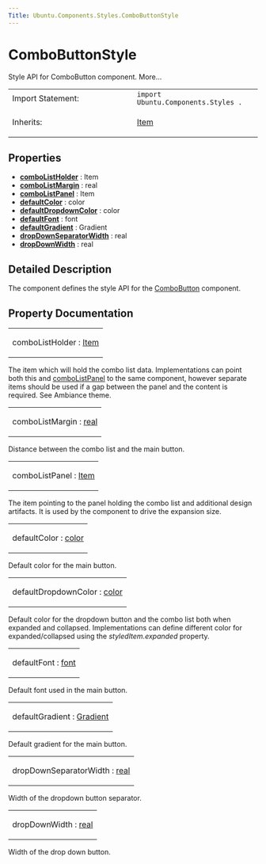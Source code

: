 ```yaml
---
Title: Ubuntu.Components.Styles.ComboButtonStyle
---
```

        
ComboButtonStyle
================

<span class="subtitle"></span>
Style API for ComboButton component. More...

<table>
<colgroup>
<col width="50%" />
<col width="50%" />
</colgroup>
<tbody>
<tr class="odd">
<td>Import Statement:</td>
<td><code>import Ubuntu.Components.Styles .</code></td>
</tr>
<tr class="even">
<td>Inherits:</td>
<td><p><a href="QtQuick.Item.md">Item</a></p></td>
</tr>
</tbody>
</table>

<span id="properties"></span>
Properties
----------

-   ****[comboListHolder](#comboListHolder-prop)**** : Item
-   ****[comboListMargin](#comboListMargin-prop)**** : real
-   ****[comboListPanel](#comboListPanel-prop)**** : Item
-   ****[defaultColor](#defaultColor-prop)**** : color
-   ****[defaultDropdownColor](#defaultDropdownColor-prop)**** : color
-   ****[defaultFont](#defaultFont-prop)**** : font
-   ****[defaultGradient](#defaultGradient-prop)**** : Gradient
-   ****[dropDownSeparatorWidth](#dropDownSeparatorWidth-prop)**** : real
-   ****[dropDownWidth](#dropDownWidth-prop)**** : real

<span id="details"></span>
Detailed Description
--------------------

The component defines the style API for the [ComboButton](../Ubuntu.Components.ComboButton.md) component.

Property Documentation
----------------------

<table>
<colgroup>
<col width="100%" />
</colgroup>
<tbody>
<tr class="odd">
<td><p><span id="comboListHolder-prop"></span><span class="name">comboListHolder</span> : <span class="type"><a href="QtQuick.Item.md">Item</a></span></p></td>
</tr>
</tbody>
</table>

The item which will hold the combo list data. Implementations can point both this and [comboListPanel](#comboListPanel-prop) to the same component, however separate items should be used if a gap between the panel and the content is required. See Ambiance theme.

<table>
<colgroup>
<col width="100%" />
</colgroup>
<tbody>
<tr class="odd">
<td><p><span id="comboListMargin-prop"></span><span class="name">comboListMargin</span> : <span class="type"><a href="http://qt-project.org/doc/qt-5.3/qml-real.html">real</a></span></p></td>
</tr>
</tbody>
</table>

Distance between the combo list and the main button.

<table>
<colgroup>
<col width="100%" />
</colgroup>
<tbody>
<tr class="odd">
<td><p><span id="comboListPanel-prop"></span><span class="name">comboListPanel</span> : <span class="type"><a href="QtQuick.Item.md">Item</a></span></p></td>
</tr>
</tbody>
</table>

The item pointing to the panel holding the combo list and additional design artifacts. It is used by the component to drive the expansion size.

<table>
<colgroup>
<col width="100%" />
</colgroup>
<tbody>
<tr class="odd">
<td><p><span id="defaultColor-prop"></span><span class="name">defaultColor</span> : <span class="type"><a href="http://qt-project.org/doc/qt-5.3/qml-color.html">color</a></span></p></td>
</tr>
</tbody>
</table>

Default color for the main button.

<table>
<colgroup>
<col width="100%" />
</colgroup>
<tbody>
<tr class="odd">
<td><p><span id="defaultDropdownColor-prop"></span><span class="name">defaultDropdownColor</span> : <span class="type"><a href="http://qt-project.org/doc/qt-5.3/qml-color.html">color</a></span></p></td>
</tr>
</tbody>
</table>

Default color for the dropdown button and the combo list both when expanded and collapsed. Implementations can define different color for expanded/collapsed using the *styledItem.expanded* property.

<table>
<colgroup>
<col width="100%" />
</colgroup>
<tbody>
<tr class="odd">
<td><p><span id="defaultFont-prop"></span><span class="name">defaultFont</span> : <span class="type"><a href="http://qt-project.org/doc/qt-5.3/qml-font.html">font</a></span></p></td>
</tr>
</tbody>
</table>

Default font used in the main button.

<table>
<colgroup>
<col width="100%" />
</colgroup>
<tbody>
<tr class="odd">
<td><p><span id="defaultGradient-prop"></span><span class="name">defaultGradient</span> : <span class="type"><a href="QtQuick.Gradient.md">Gradient</a></span></p></td>
</tr>
</tbody>
</table>

Default gradient for the main button.

<table>
<colgroup>
<col width="100%" />
</colgroup>
<tbody>
<tr class="odd">
<td><p><span id="dropDownSeparatorWidth-prop"></span><span class="name">dropDownSeparatorWidth</span> : <span class="type"><a href="http://qt-project.org/doc/qt-5.3/qml-real.html">real</a></span></p></td>
</tr>
</tbody>
</table>

Width of the dropdown button separator.

<table>
<colgroup>
<col width="100%" />
</colgroup>
<tbody>
<tr class="odd">
<td><p><span id="dropDownWidth-prop"></span><span class="name">dropDownWidth</span> : <span class="type"><a href="http://qt-project.org/doc/qt-5.3/qml-real.html">real</a></span></p></td>
</tr>
</tbody>
</table>

Width of the drop down button.

